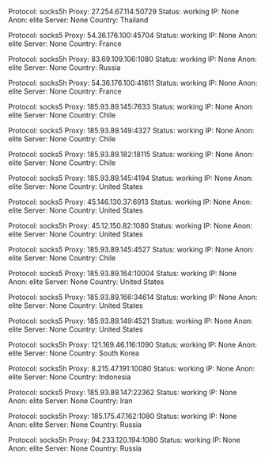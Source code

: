 Protocol: socks5h
Proxy: 27.254.67.114:50729
Status: working
IP: None
Anon: elite
Server: None
Country: Thailand

Protocol: socks5
Proxy: 54.36.176.100:45704
Status: working
IP: None
Anon: elite
Server: None
Country: France

Protocol: socks5h
Proxy: 83.69.109.106:1080
Status: working
IP: None
Anon: elite
Server: None
Country: Russia

Protocol: socks5h
Proxy: 54.36.176.100:41611
Status: working
IP: None
Anon: elite
Server: None
Country: France

Protocol: socks5
Proxy: 185.93.89.145:7633
Status: working
IP: None
Anon: elite
Server: None
Country: Chile

Protocol: socks5
Proxy: 185.93.89.149:4327
Status: working
IP: None
Anon: elite
Server: None
Country: Chile

Protocol: socks5
Proxy: 185.93.89.182:18115
Status: working
IP: None
Anon: elite
Server: None
Country: Chile

Protocol: socks5
Proxy: 185.93.89.145:4194
Status: working
IP: None
Anon: elite
Server: None
Country: United States

Protocol: socks5
Proxy: 45.146.130.37:6913
Status: working
IP: None
Anon: elite
Server: None
Country: United States

Protocol: socks5h
Proxy: 45.12.150.82:1080
Status: working
IP: None
Anon: elite
Server: None
Country: United States

Protocol: socks5
Proxy: 185.93.89.145:4527
Status: working
IP: None
Anon: elite
Server: None
Country: Chile

Protocol: socks5
Proxy: 185.93.89.164:10004
Status: working
IP: None
Anon: elite
Server: None
Country: United States

Protocol: socks5
Proxy: 185.93.89.166:34614
Status: working
IP: None
Anon: elite
Server: None
Country: United States

Protocol: socks5
Proxy: 185.93.89.149:4521
Status: working
IP: None
Anon: elite
Server: None
Country: United States

Protocol: socks5h
Proxy: 121.169.46.116:1090
Status: working
IP: None
Anon: elite
Server: None
Country: South Korea

Protocol: socks5h
Proxy: 8.215.47.191:10080
Status: working
IP: None
Anon: elite
Server: None
Country: Indonesia

Protocol: socks5
Proxy: 185.93.89.147:22362
Status: working
IP: None
Anon: elite
Server: None
Country: Iran

Protocol: socks5h
Proxy: 185.175.47.162:1080
Status: working
IP: None
Anon: elite
Server: None
Country: Russia

Protocol: socks5h
Proxy: 94.233.120.194:1080
Status: working
IP: None
Anon: elite
Server: None
Country: Russia

